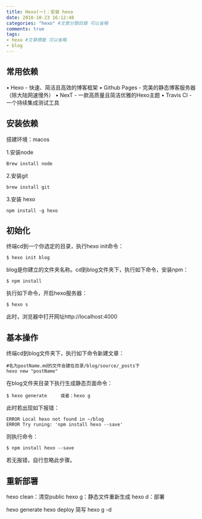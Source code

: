 ```yaml
---
title: Hexo(一)：安装 hexo
date: 2018-10-23 16:12:48
categories: "hexo" #文章分類目錄 可以省略
comments: true
tags:
- hexo #文章標籤 可以省略
- blog
---
```


## 常用依赖
• Hexo - 快速、简洁且高效的博客框架
• Github Pages - 完美的静态博客服务器（除大陆网速慢外）
• NexT - 一款高质量且简洁优雅的Hexo主题
• Travis CI - 一个持续集成测试工具
## 安装依赖

搭建环境：macos

1.安装node
```
Brew install node
```
2.安装git
```
brew install git
```
3.安装 hexo
```
npm install -g hexo 
```
## 初始化
终端cd到一个你选定的目录，执行hexo init命令：
```
$ hexo init blog
```
blog是你建立的文件夹名称。cd到blog文件夹下，执行如下命令，安装npm：
```
$ npm install
```
执行如下命令，开启hexo服务器：
```
$ hexo s
```
此时，浏览器中打开网址http://localhost:4000

## 基本操作

终端cd到blog文件夹下，执行如下命令新建文章：
```
#名为postName.md的文件会建在目录/blog/source/_posts下
hexo new "postName" 
```
在blog文件夹目录下执行生成静态页面命令：
```
$ hexo generate     或者：hexo g  
```

此时若出现如下报错：
```
ERROR Local hexo not found in ~/blog
ERROR Try runing: 'npm install hexo --save'
```

则执行命令：
```
$ npm install hexo --save
```
若无报错，自行忽略此步骤。


## 重新部署 
hexo clean：清空public
hexo g：静态文件重新生成
hexo d：部署

hexo generate hexo deploy 简写 hexo g -d



